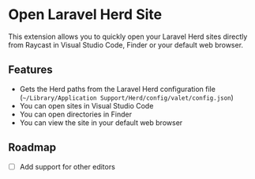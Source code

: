 # Open Laravel Herd Site

This extension allows you to quickly open your Laravel Herd sites directly from Raycast in Visual Studio Code, Finder or your default web browser.

## Features

- Gets the Herd paths from the Laravel Herd configuration file (`~/Library/Application Support/Herd/config/valet/config.json`)
- You can open sites in Visual Studio Code
- You can open directories in Finder
- You can view the site in your default web browser

## Roadmap

- [ ] Add support for other editors